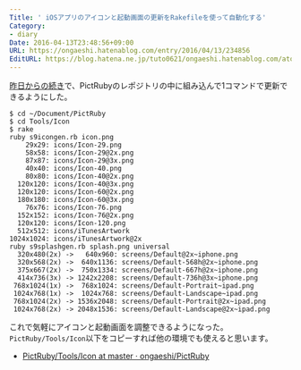 ```yaml
---
Title: ' iOSアプリのアイコンと起動画面の更新をRakefileを使って自動化する'
Category:
- diary
Date: 2016-04-13T23:48:56+09:00
URL: https://ongaeshi.hatenablog.com/entry/2016/04/13/234856
EditURL: https://blog.hatena.ne.jp/tuto0621/ongaeshi.hatenablog.com/atom/entry/10328537792371051246
---
```


[昨日からの続き](http://qiita.com/ongaeshi/items/1b205b9226ad087d2614)で、PictRubyのレポジトリの中に組み込んで1コマンドで更新できるようにした。

```
$ cd ~/Document/PictRuby
$ cd Tools/Icon
$ rake
ruby s9icongen.rb icon.png
    29x29: icons/Icon-29.png
    58x58: icons/Icon-29@2x.png
    87x87: icons/Icon-29@3x.png
    40x40: icons/Icon-40.png
    80x80: icons/Icon-40@2x.png
  120x120: icons/Icon-40@3x.png
  120x120: icons/Icon-60@2x.png
  180x180: icons/Icon-60@3x.png
    76x76: icons/Icon-76.png
  152x152: icons/Icon-76@2x.png
  120x120: icons/Icon-120.png
  512x512: icons/iTunesArtwork
1024x1024: icons/iTunesArtwork@2x
ruby s9splashgen.rb splash.png universal
  320x480(2x) ->   640x960: screens/Default@2x~iphone.png
  320x568(2x) ->  640x1136: screens/Default-568h@2x~iphone.png
  375x667(2x) ->  750x1334: screens/Default-667h@2x~iphone.png
  414x736(3x) -> 1242x2208: screens/Default-736h@3x~iphone.png
 768x1024(1x) ->  768x1024: screens/Default-Portrait~ipad.png
 1024x768(1x) ->  1024x768: screens/Default-Landscape~ipad.png
 768x1024(2x) -> 1536x2048: screens/Default-Portrait@2x~ipad.png
 1024x768(2x) -> 2048x1536: screens/Default-Landscape@2x~ipad.png
```

これで気軽にアイコンと起動画面を調整できるようになった。`PictRuby/Tools/Icon`以下をコピーすれば他の環境でも使えると思います。

- [PictRuby/Tools/Icon at master · ongaeshi/PictRuby](https://github.com/ongaeshi/PictRuby/tree/master/Tools/Icon)
